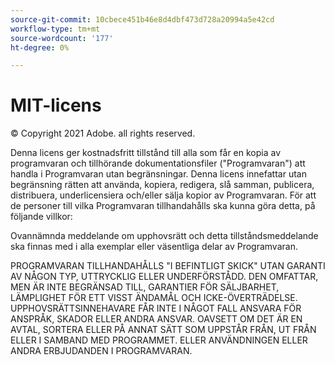 ```yaml
---
source-git-commit: 10cbece451b46e8d4dbf473d728a20994a5e42cd
workflow-type: tm+mt
source-wordcount: '177'
ht-degree: 0%

---
```

# MIT-licens

© Copyright 2021 Adobe. all rights reserved.

Denna licens ger kostnadsfritt tillstånd till alla som får en kopia av programvaran och tillhörande dokumentationsfiler (&quot;Programvaran&quot;) att handla i Programvaran utan begränsningar. Denna licens innefattar utan begränsning rätten att använda, kopiera, redigera, slå samman, publicera, distribuera, underlicensiera och/eller sälja kopior av Programvaran. För att de personer till vilka Programvaran tillhandahålls ska kunna göra detta, på följande villkor:

Ovannämnda meddelande om upphovsrätt och detta tillståndsmeddelande ska finnas med i alla exemplar eller väsentliga delar av Programvaran.

PROGRAMVARAN TILLHANDAHÅLLS &quot;I BEFINTLIGT SKICK&quot; UTAN GARANTI AV NÅGON TYP, UTTRYCKLIG ELLER UNDERFÖRSTÅDD. DEN OMFATTAR, MEN ÄR INTE BEGRÄNSAD TILL, GARANTIER FÖR SÄLJBARHET, LÄMPLIGHET FÖR ETT VISST ÄNDAMÅL OCH ICKE-ÖVERTRÄDELSE. UPPHOVSRÄTTSINNEHAVARE FÅR INTE I NÅGOT FALL ANSVARA FÖR ANSPRÅK, SKADOR ELLER ANDRA ANSVAR. OAVSETT OM DET ÄR EN AVTAL, SORTERA ELLER PÅ ANNAT SÄTT SOM UPPSTÅR FRÅN, UT FRÅN ELLER I SAMBAND MED PROGRAMMET. ELLER ANVÄNDNINGEN ELLER ANDRA ERBJUDANDEN I PROGRAMVARAN.
